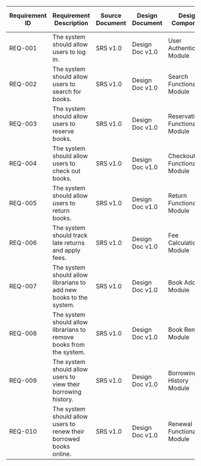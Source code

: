 | Requirement ID | Requirement Description | Source Document | Design Document | Design Component | Requirement Source | Priority | Status | Test Case ID | Test Status | Notes |
| -------------- | ----------------------- | --------------- | --------------- | ---------------- | ------------------ | -------- | ------ | ------------ | ----------- | ----- |
| REQ-001        | The system should allow users to log in. | SRS v1.0 | Design Doc v1.0 | User Authentication Module | Client | High | Completed | TC-001 | Passed | Implemented and tested in Sprint 1 |
| REQ-002        | The system should allow users to search for books. | SRS v1.0 | Design Doc v1.0 | Search Functionality Module | Users | Medium | Completed | TC-002 | Failed | Implemented in Sprint 2, but test failed |
| REQ-003        | The system should allow users to reserve books. | SRS v1.0 | Design Doc v1.0 | Reservation Functionality Module | Client | Low | In Progress | TC-003 | Not Tested | Being implemented in Sprint 3 |
| REQ-004        | The system should allow users to check out books. | SRS v1.0 | Design Doc v1.0 | Checkout Functionality Module | Users | High | Not Started | TC-004 | Not Tested | To be implemented in Sprint 4 |
| REQ-005        | The system should allow users to return books. | SRS v1.0 | Design Doc v1.0 | Return Functionality Module | Users | High | Not Started | TC-005 | Not Tested | To be implemented in Sprint 5 |
| REQ-006        | The system should track late returns and apply fees. | SRS v1.0 | Design Doc v1.0 | Fee Calculation Module | Client | Medium | Not Started | TC-006 | Not Tested | To be implemented in Sprint 6 |
| REQ-007        | The system should allow librarians to add new books to the system. | SRS v1.0 | Design Doc v1.0 | Book Addition Module | Librarians | High | Not Started | TC-007 | Not Tested | To be implemented in Sprint 7 |
| REQ-008        | The system should allow librarians to remove books from the system. | SRS v1.0 | Design Doc v1.0 | Book Removal Module | Librarians | Medium | Not Started | TC-008 | Not Tested | To be implemented in Sprint 8 |
| REQ-009        | The system should allow users to view their borrowing history. | SRS v1.0 | Design Doc v1.0 | Borrowing History Module | Users | Low | Not Started | TC-009 | Not Tested | To be implemented in Sprint 9 |
| REQ-010        | The system should allow users to renew their borrowed books online. | SRS v1.0 | Design Doc v1.0 | Renewal Functionality Module | Users | Medium | Not Started | TC-010 | Not Tested | To be implemented in Sprint 10 |